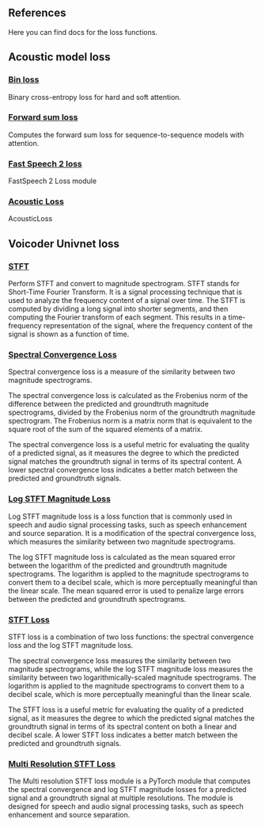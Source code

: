 ## References

Here you can find docs for the loss functions.

## Acoustic model loss

### [Bin loss](./bin_loss.md)

Binary cross-entropy loss for hard and soft attention.

### [Forward sum loss](./forward_sum_loss.md)

Computes the forward sum loss for sequence-to-sequence models with attention.

### [Fast Speech 2 loss](./fast_speech_2_loss_gen.md)

FastSpeech 2 Loss module

### [Acoustic Loss](./acoustic_loss.md)

AcousticLoss

## Voicoder Univnet loss

### [STFT](stft.md)

Perform STFT and convert to magnitude spectrogram.
STFT stands for Short-Time Fourier Transform. It is a signal processing technique that is used to analyze the frequency content of a signal over time. The STFT is computed by dividing a long signal into shorter segments, and then computing the Fourier transform of each segment. This results in a time-frequency representation of the signal, where the frequency content of the signal is shown as a function of time.

### [Spectral Convergence Loss](spectral_convergence_loss.md)

Spectral convergence loss is a measure of the similarity between two magnitude spectrograms.

The spectral convergence loss is calculated as the Frobenius norm of the difference between the predicted and groundtruth magnitude spectrograms, divided by the Frobenius norm of the groundtruth magnitude spectrogram. The Frobenius norm is a matrix norm that is equivalent to the square root of the sum of the squared elements of a matrix.

The spectral convergence loss is a useful metric for evaluating the quality of a predicted signal, as it measures the degree to which the predicted signal matches the groundtruth signal in terms of its spectral content. A lower spectral convergence loss indicates a better match between the predicted and groundtruth signals.

### [Log STFT Magnitude Loss](log_stft_magnitude_loss.md)

Log STFT magnitude loss is a loss function that is commonly used in speech and audio signal processing tasks, such as speech enhancement and source separation. It is a modification of the spectral convergence loss, which measures the similarity between two magnitude spectrograms.

The log STFT magnitude loss is calculated as the mean squared error between the logarithm of the predicted and groundtruth magnitude spectrograms. The logarithm is applied to the magnitude spectrograms to convert them to a decibel scale, which is more perceptually meaningful than the linear scale. The mean squared error is used to penalize large errors between the predicted and groundtruth spectrograms.


### [STFT Loss](stft_loss.md)

STFT loss is a combination of two loss functions: the spectral convergence loss and the log STFT magnitude loss.

The spectral convergence loss measures the similarity between two magnitude spectrograms, while the log STFT magnitude loss measures the similarity between two logarithmically-scaled magnitude spectrograms. The logarithm is applied to the magnitude spectrograms to convert them to a decibel scale, which is more perceptually meaningful than the linear scale.

The STFT loss is a useful metric for evaluating the quality of a predicted signal, as it measures the degree to which the predicted signal matches the groundtruth signal in terms of its spectral content on both a linear and decibel scale. A lower STFT loss indicates a better match between the predicted and groundtruth signals.

### [Multi Resolution STFT Loss](multi_resolution_stft_loss.md)

The Multi resolution STFT loss module is a PyTorch module that computes the spectral convergence and log STFT magnitude losses for a predicted signal and a groundtruth signal at multiple resolutions. The module is designed for speech and audio signal processing tasks, such as speech enhancement and source separation.

